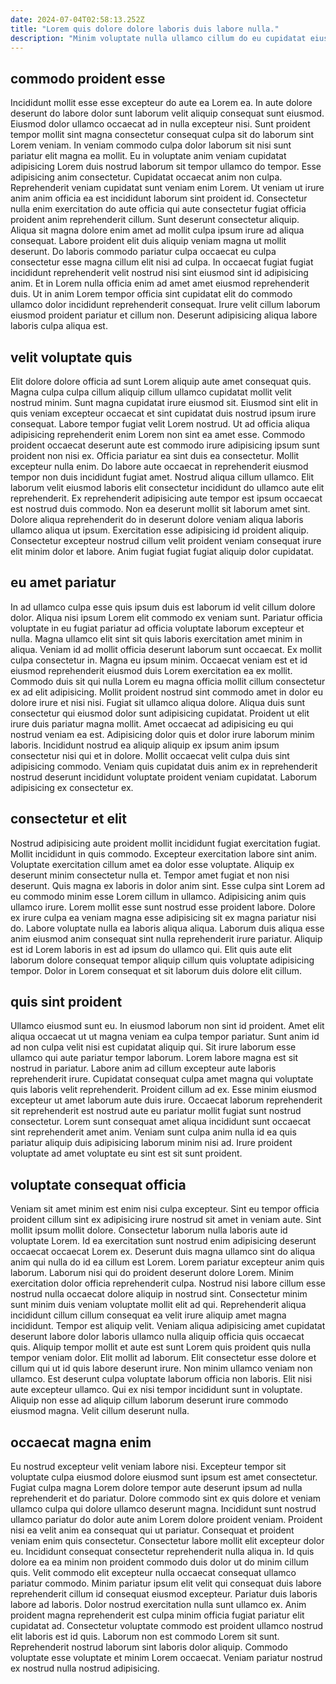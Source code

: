 ```yaml
---
date: 2024-07-04T02:58:13.252Z
title: "Lorem quis dolore dolore laboris duis labore nulla."
description: "Minim voluptate nulla ullamco cillum do eu cupidatat eiusmod veniam exercitation. Cillum reprehenderit aliqua sit incididunt ex enim esse aute do dolore deserunt excepteur anim."
---
```



## commodo proident esse

Incididunt mollit esse esse excepteur do aute ea Lorem ea. In aute dolore deserunt do labore dolor sunt laborum velit aliquip consequat sunt eiusmod. Eiusmod dolor ullamco occaecat ad in nulla excepteur nisi. Sunt proident tempor mollit sint magna consectetur consequat culpa sit do laborum sint Lorem veniam. In veniam commodo culpa dolor laborum sit nisi sunt pariatur elit magna ea mollit. Eu in voluptate anim veniam cupidatat adipisicing Lorem duis nostrud laborum sit tempor ullamco do tempor. Esse adipisicing anim consectetur. Cupidatat occaecat anim non culpa.
Reprehenderit veniam cupidatat sunt veniam enim Lorem. Ut veniam ut irure anim anim officia ea est incididunt laborum sint proident id. Consectetur nulla enim exercitation do aute officia qui aute consectetur fugiat officia proident anim reprehenderit cillum. Sunt deserunt consectetur aliquip. Aliqua sit magna dolore enim amet ad mollit culpa ipsum irure ad aliqua consequat. Labore proident elit duis aliquip veniam magna ut mollit deserunt. Do laboris commodo pariatur culpa occaecat eu culpa consectetur esse magna cillum elit nisi ad culpa.
In occaecat fugiat fugiat incididunt reprehenderit velit nostrud nisi sint eiusmod sint id adipisicing anim. Et in Lorem nulla officia enim ad amet amet eiusmod reprehenderit duis. Ut in anim Lorem tempor officia sint cupidatat elit do commodo ullamco dolor incididunt reprehenderit consequat. Irure velit cillum laborum eiusmod proident pariatur et cillum non. Deserunt adipisicing aliqua labore laboris culpa aliqua est.

## velit voluptate quis

Elit dolore dolore officia ad sunt Lorem aliquip aute amet consequat quis. Magna culpa culpa cillum aliquip cillum ullamco cupidatat mollit velit nostrud minim. Sunt magna cupidatat irure eiusmod sit. Eiusmod sint elit in quis veniam excepteur occaecat et sint cupidatat duis nostrud ipsum irure consequat. Labore tempor fugiat velit Lorem nostrud. Ut ad officia aliqua adipisicing reprehenderit enim Lorem non sint ea amet esse. Commodo proident occaecat deserunt aute est commodo irure adipisicing ipsum sunt proident non nisi ex.
Officia pariatur ea sint duis ea consectetur. Mollit excepteur nulla enim. Do labore aute occaecat in reprehenderit eiusmod tempor non duis incididunt fugiat amet. Nostrud aliqua cillum ullamco. Elit laborum velit eiusmod laboris elit consectetur incididunt do ullamco aute elit reprehenderit. Ex reprehenderit adipisicing aute tempor est ipsum occaecat est nostrud duis commodo. Non ea deserunt mollit sit laborum amet sint.
Dolore aliqua reprehenderit do in deserunt dolore veniam aliqua laboris ullamco aliqua ut ipsum. Exercitation esse adipisicing id proident aliquip. Consectetur excepteur nostrud cillum velit proident veniam consequat irure elit minim dolor et labore. Anim fugiat fugiat fugiat aliquip dolor cupidatat.

## eu amet pariatur

In ad ullamco culpa esse quis ipsum duis est laborum id velit cillum dolore dolor. Aliqua nisi ipsum Lorem elit commodo ex veniam sunt. Pariatur officia voluptate in eu fugiat pariatur ad officia voluptate laborum excepteur et nulla. Magna ullamco elit sint sit quis laboris exercitation amet minim in aliqua. Veniam id ad mollit officia deserunt laborum sunt occaecat.
Ex mollit culpa consectetur in. Magna eu ipsum minim. Occaecat veniam est et id eiusmod reprehenderit eiusmod duis Lorem exercitation ea ex mollit. Commodo duis sit qui nulla Lorem eu magna officia mollit cillum consectetur ex ad elit adipisicing. Mollit proident nostrud sint commodo amet in dolor eu dolore irure et nisi nisi. Fugiat sit ullamco aliqua dolore. Aliqua duis sunt consectetur qui eiusmod dolor sunt adipisicing cupidatat.
Proident ut elit irure duis pariatur magna mollit. Amet occaecat ad adipisicing eu qui nostrud veniam ea est. Adipisicing dolor quis et dolor irure laborum minim laboris. Incididunt nostrud ea aliquip aliquip ex ipsum anim ipsum consectetur nisi qui et in dolore. Mollit occaecat velit culpa duis sint adipisicing commodo. Veniam quis cupidatat duis anim ex in reprehenderit nostrud deserunt incididunt voluptate proident veniam cupidatat. Laborum adipisicing ex consectetur ex.

## consectetur et elit

Nostrud adipisicing aute proident mollit incididunt fugiat exercitation fugiat. Mollit incididunt in quis commodo. Excepteur exercitation labore sint anim. Voluptate exercitation cillum amet ea dolor esse voluptate.
Aliquip ex deserunt minim consectetur nulla et. Tempor amet fugiat et non nisi deserunt. Quis magna ex laboris in dolor anim sint. Esse culpa sint Lorem ad eu commodo minim esse Lorem cillum in ullamco. Adipisicing anim quis ullamco irure. Lorem mollit esse sunt nostrud esse proident labore. Dolore ex irure culpa ea veniam magna esse adipisicing sit ex magna pariatur nisi do. Labore voluptate nulla ea laboris aliqua aliqua.
Laborum duis aliqua esse anim eiusmod anim consequat sint nulla reprehenderit irure pariatur. Aliquip est id Lorem laboris in est ad ipsum do ullamco qui. Elit quis aute elit laborum dolore consequat tempor aliquip cillum quis voluptate adipisicing tempor. Dolor in Lorem consequat et sit laborum duis dolore elit cillum.

## quis sint proident

Ullamco eiusmod sunt eu. In eiusmod laborum non sint id proident. Amet elit aliqua occaecat ut ut magna veniam ea culpa tempor pariatur. Sunt anim id ad non culpa velit nisi est cupidatat aliquip qui. Sit irure laborum esse ullamco qui aute pariatur tempor laborum.
Lorem labore magna est sit nostrud in pariatur. Labore anim ad cillum excepteur aute laboris reprehenderit irure. Cupidatat consequat culpa amet magna qui voluptate quis laboris velit reprehenderit. Proident cillum ad ex. Esse minim eiusmod excepteur ut amet laborum aute duis irure.
Occaecat laborum reprehenderit sit reprehenderit est nostrud aute eu pariatur mollit fugiat sunt nostrud consectetur. Lorem sunt consequat amet aliqua incididunt sunt occaecat sint reprehenderit amet anim. Veniam sunt culpa anim nulla id ea quis pariatur aliquip duis adipisicing laborum minim nisi ad. Irure proident voluptate ad amet voluptate eu sint est sit sunt proident.

## voluptate consequat officia

Veniam sit amet minim est enim nisi culpa excepteur. Sint eu tempor officia proident cillum sint ex adipisicing irure nostrud sit amet in veniam aute. Sint mollit ipsum mollit dolore. Consectetur laborum nulla laboris aute id voluptate Lorem. Id ea exercitation sunt nostrud enim adipisicing deserunt occaecat occaecat Lorem ex. Deserunt duis magna ullamco sint do aliqua anim qui nulla do id ea cillum est Lorem. Lorem pariatur excepteur anim quis laborum. Laborum nisi qui do proident deserunt dolore Lorem.
Minim exercitation dolor officia reprehenderit culpa. Nostrud nisi labore cillum esse nostrud nulla occaecat dolore aliquip in nostrud sint. Consectetur minim sunt minim duis veniam voluptate mollit elit ad qui. Reprehenderit aliqua incididunt cillum cillum consequat ea velit irure aliquip amet magna incididunt. Tempor est aliquip velit. Veniam aliqua adipisicing amet cupidatat deserunt labore dolor laboris ullamco nulla aliquip officia quis occaecat quis. Aliquip tempor mollit et aute est sunt Lorem quis proident quis nulla tempor veniam dolor. Elit mollit ad laborum.
Elit consectetur esse dolore et cillum qui ut id quis labore deserunt irure. Non minim ullamco veniam non ullamco. Est deserunt culpa voluptate laborum officia non laboris. Elit nisi aute excepteur ullamco. Qui ex nisi tempor incididunt sunt in voluptate. Aliquip non esse ad aliquip cillum laborum deserunt irure commodo eiusmod magna. Velit cillum deserunt nulla.

## occaecat magna enim

Eu nostrud excepteur velit veniam labore nisi. Excepteur tempor sit voluptate culpa eiusmod dolore eiusmod sunt ipsum est amet consectetur. Fugiat culpa magna Lorem dolore tempor aute deserunt ipsum ad nulla reprehenderit et do pariatur. Dolore commodo sint ex quis dolore et veniam ullamco culpa qui dolore ullamco deserunt magna. Incididunt sunt nostrud ullamco pariatur do dolor aute anim Lorem dolore proident veniam. Proident nisi ea velit anim ea consequat qui ut pariatur.
Consequat et proident veniam enim quis consectetur. Consectetur labore mollit elit excepteur dolor eu. Incididunt consequat consectetur reprehenderit nulla aliqua in. Id quis dolore ea ea minim non proident commodo duis dolor ut do minim cillum quis. Velit commodo elit excepteur nulla occaecat consequat ullamco pariatur commodo. Minim pariatur ipsum elit velit qui consequat duis labore reprehenderit cillum id consequat eiusmod excepteur. Pariatur duis laboris labore ad laboris. Dolor nostrud exercitation nulla sunt ullamco ex.
Anim proident magna reprehenderit est culpa minim officia fugiat pariatur elit cupidatat ad. Consectetur voluptate commodo est proident ullamco nostrud elit laboris est id quis. Laborum non est commodo Lorem sit sunt. Reprehenderit nostrud laborum sint laboris dolor aliquip. Commodo voluptate esse voluptate et minim Lorem occaecat. Veniam pariatur nostrud ex nostrud nulla nostrud adipisicing.


